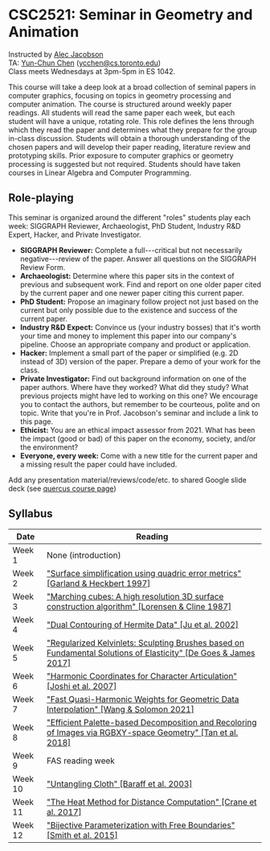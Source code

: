 # CSC2521: Seminar in Geometry and Animation

Instructed by [Alec Jacobson](http://www.cs.toronto.edu/~jacobson/)  
TA: [Yun-Chun Chen](https://yunchunchen.github.io//) (ycchen@cs.toronto.edu)   
Class meets Wednesdays at 3pm-5pm in ES 1042.

This course will take a deep look at a broad collection of seminal papers in
computer graphics, focusing on topics in geometry processing and computer
animation. The course is structured around weekly paper readings. All students
will read the same paper each week, but each student will have a unique,
rotating role. This role defines the lens through which they read the paper and
determines what they prepare for the group in-class discussion. Students will
obtain a thorough understanding of the chosen papers and will develop their
paper reading, literature review and prototyping skills.  Prior exposure to
computer graphics or geometry processing is suggested but not required. Students
should have taken courses in Linear Algebra and Computer Programming.

## Role-playing

This seminar is organized around the different "roles" students play each week:
SIGGRAPH Reviewer, Archaeologist, PhD Student, Industry R&D Expert, Hacker, and
Private Investigator.

  - **SIGGRAPH Reviewer:** Complete a full---critical but not necessarily negative---review of the paper. Answer all questions on the SIGGRAPH Review Form.
  - **Archaeologist:** Determine where this paper sits in the context of previous and subsequent work. Find and report on one older paper cited by the current paper and one newer paper citing this current paper.
  - **PhD Student:** Propose an imaginary follow project not just based on the current but only possible due to the existence and success of the current paper.
  - **Industry R&D Expect:** Convince us (your industry bosses) that it's worth your time and money to implement this paper into our company's pipeline. Choose an appropriate company and product or application.
  - **Hacker:** Implement a small part of the paper or simplified (e.g. 2D instead of 3D) version of the paper. Prepare a demo of your work for the class.
  - **Private Investigator:** Find out background information on one of the paper authors. Where have they worked? What did they study? What previous projects might have led to working on this one? We encourage you to contact the authors, but remember to be courteous, polite and on topic. Write that you're in Prof. Jacobson's seminar and include a link to this page.
  - **Ethicist:** You are an ethical impact assessor from 2021. What has been the impact (good or bad) of this paper on the economy, society, and/or the environment?
  - **Everyone, every week:** Come with a new title for the current paper and a missing result the paper could have included.

Add any presentation material/reviews/code/etc. to shared Google slide deck (see [quercus course page](https://q.utoronto.ca/courses/283701))

## Syllabus

| Date | Reading |
|------|-------|
| Week 1 | None (introduction) |
| Week 2 | ["Surface simplification using quadric error metrics" [Garland & Heckbert 1997]](papers/garland1997.pdf) |
| Week 3 | ["Marching cubes: A high resolution 3D surface construction algorithm" [Lorensen & Cline 1987]](papers/lorenson-and-cline-1987.pdf) |
| Week 4 | ["Dual Contouring of Hermite Data" [Ju et al. 2002]](papers/dual-contouring-of-hermite-data.pdf) |
| Week 5 | ["Regularized Kelvinlets: Sculpting Brushes based on Fundamental Solutions of Elasticity" [De Goes & James 2017]](papers/regularized_kelvinlets.pdf) |
| Week 6 | ["Harmonic Coordinates for Character Articulation" [Joshi et al. 2007]](papers/a71-joshi.pdf) |
| Week 7 | ["Fast Quasi-Harmonic Weights for Geometric Data Interpolation" [Wang & Solomon 2021]](papers/fast-quasi-harmonic-weights-for-geometric-data-interpolation.pdf) |
| Week 8 | ["Efficient Palette-based Decomposition and Recoloring of Images via RGBXY-space Geometry" [Tan et al. 2018]](papers/efficient-palette-based-decomposition-and-recoloring-of-images-via-rgbxy-space-geometry.pdf) |
| Week 9 | FAS reading week |
| Week 10 | ["Untangling Cloth" [Baraff et al. 2003]](papers/untangling-cloth.pdf) |
| Week 11 | ["The Heat Method for Distance Computation" [Crane et al. 2017]](papers/the-heat-method-for-distance-computation.pdf) |
| Week 12 | ["Bijective Parameterization with Free Boundaries" [Smith et al. 2015]](papers/bijective-parameterization-wtih-face-boundaries.pdf) |



